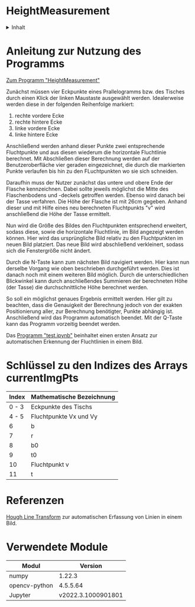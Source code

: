 # HeightMeasurement

<!-- TABLE OF CONTENTS -->
<details>
  <summary>Inhalt</summary>
  <ol>
    <li>
      <a href="#anleitung-zur-nutzung-des-programms">Anleitung zur Nutzung des Programms</a>
    </li>
    <li>
        <a href="#schlüssel-zu-den-indizes-des-arrays-currentimgpts">Schlüssel zu den Indizes des Arrays currentImgPts</a>
    </li>
    <li><a href="#referenzen">Referenzen</a></li>
    <li><a href="#verwendete-module">Verwendete Module</a></li>
  </ol>
</details>

# Anleitung zur Nutzung des Programms 
[Zum Programm "HeightMeasurement"](HeightMeasurement.py)

Zunächst müssen vier Eckpunkte eines Prallelogramms bzw. des Tisches durch einen Klick der linken Maustaste ausgewählt werden. Idealerweise werden diese in der folgenden Reihenfolge markiert: 
1.	rechte vordere Ecke
2.	rechte hintere Ecke
3.	linke vordere Ecke
4.	linke hintere Ecke

Anschließend werden anhand dieser Punkte zwei entsprechende Fluchtpunkte und aus diesen wiederum die horizontale Fluchtlinie berechnet. Mit Abschließen dieser Berechnung werden auf der Benutzeroberfläche vier geraden eingezeichnet, die durch die markierten Punkte verlaufen bis hin zu den FLuchtpunkten wo sie sich schneiden.

Daraufhin muss der Nutzer zunächst das untere und obere Ende der Flasche kennzeichnen. Dabei sollte jeweils möglichst die Mitte des Flaschenbodens und -deckels getroffen werden. Ebenso wird danach bei der Tasse verfahren.
Die Höhe der Flasche ist mit 26cm gegeben. Anhand dieser und mit Hilfe eines neu berechneten Fluchtpunkts "v" wird anschließend die Höhe der Tasse ermittelt.

Nun wird die Größe des Bildes den Fluchtpunkten entsprechend erweitert, sodass diese, sowie die horizontale Fluchtlinie, im Bild angezeigt werden können. Hier wird das ursprüngliche Bild relativ zu den Fluchtpunkten im neuen Bild platziert. Das neue Bild wird abschließend verkleinert, sodass sich die Fenstergröße nicht ändert.

Durch die N-Taste kann zum nächsten Bild navigiert werden. Hier kann nun derselbe Vorgang wie oben beschrieben durchgeführt werden. Dies ist danach noch mit einem weiteren Bild möglich. Durch die unterschiedlichen Blickwinkel kann durch anschließendes Summieren der berechneten Höhe (der Tasse) die durchschnittliche Höhe berechnet werden. 

So soll ein möglichst genaues Ergebnis ermittelt werden. Hier gilt zu beachten, dass die Genauigkeit der Berechnung jedoch von der exakten Positionierung aller, zur Berechnung benötigter, Punkte abhängig ist. Anschließend wird das Programm automatisch beendet.
Mit der Q-Taste kann das Programm vorzeitig beendet werden.

Das [Programm "test.ipynb"](test.ipynb) beinhaltet einen ersten Ansatz zur automatischen Erkennung der Fluchtlinien in einem Bild.


# Schlüssel zu den Indizes des Arrays currentImgPts
|Index  |Mathematische Bezeichnung  |
|-------|---------------------------|
|0 - 3  |Eckpunkte des Tischs       |
|4 - 5  |Fluchtpunkte Vx und Vy     |
|6      |b                          |
|7      |r                          |
|8      |b0                         |
|9      |t0                         |
|10     |Fluchtpunkt v              |
|11     |t                          |




# Referenzen
[Hough Line Transform](https://docs.opencv.org/3.4/d9/db0/tutorial_hough_lines.html) zur automatischen Erfassung von Linien in einem Bild.

# Verwendete Module
|Modul          |Version    |
|---------------|-----------|
|numpy          |1.22.3     |
|opencv-python  |4.5.5.64   |
|Jupyter        |v2022.3.1000901801|
